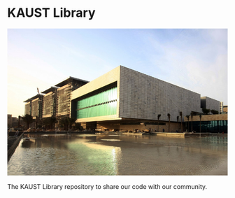 # KAUST Library

![KAUST Library](/profile/kaust_library.jpg)

The KAUST Library repository to share our code with our community.

